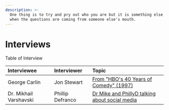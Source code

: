 ```yaml
---
description: >-
  One thing is to try and pry out who you are but it is something else entirely
  when the questions are coming from someone else's mouth.
---
```


# Interviews

Table of Interview

| Interviewee | Interviewer | Topic |
| :--- | :--- | :--- |
| George Carlin | Jon Stewart | [From "HBO's 40 Years of Comedy" \(1997\)](https://www.youtube.com/watch?v=nCGGWeD_EJk)  |
| Dr. Mikhail Varshavski | Phillip Defranco | [Dr Mike and PhillyD talking about social media](https://youtu.be/IdPFaDt2dEo?t=2144) |

